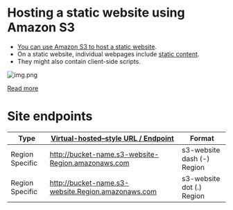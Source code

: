 # Hosting a static website using Amazon S3
- [You can use Amazon S3 to host a static website](https://docs.aws.amazon.com/AmazonS3/latest/userguide/WebsiteHosting.html). 
- On a static website, individual webpages include [static content](../../../7_Scalability/CDNs/StaticContent.md). 
- They might also contain client-side scripts.

![img.png](https://d2908q01vomqb2.cloudfront.net/cb4e5208b4cd87268b208e49452ed6e89a68e0b8/2017/11/06/1-1024x576.png)

[Read more](../../../0_HLDUseCasesProblems/AWSWebsiteSiteUsingCloudFront&S3.md)

# Site endpoints

| Type            | [Virtual-hosted–style URL / Endpoint](https://docs.aws.amazon.com/AmazonS3/latest/userguide/VirtualHosting.html) | Format                     |
|-----------------|------------------------------------------------------------------------------------------------------------------|----------------------------|
| Region Specific | http://bucket-name.s3-website-Region.amazonaws.com                                                               | s3-website dash (-) Region |
| Region Specific | http://bucket-name.s3-website.Region.amazonaws.com                                                               | s3-website dot (.) Region  |


